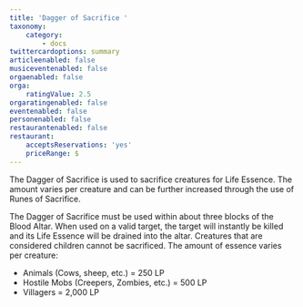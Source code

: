 ```yaml
---
title: 'Dagger of Sacrifice '
taxonomy:
    category:
        - docs
twittercardoptions: summary
articleenabled: false
musiceventenabled: false
orgaenabled: false
orga:
    ratingValue: 2.5
orgaratingenabled: false
eventenabled: false
personenabled: false
restaurantenabled: false
restaurant:
    acceptsReservations: 'yes'
    priceRange: $
---
```


The Dagger of Sacrifice is used to sacrifice creatures for Life Essence. The amount varies per creature and can be further increased through the use of Runes of Sacrifice.

The Dagger of Sacrifice must be used within about three blocks of the Blood Altar. When used on a valid target, the target will instantly be killed and its Life Essence will be drained into the altar. Creatures that are considered children cannot be sacrificed. The amount of essence varies per creature:

* Animals (Cows, sheep, etc.) = 250 LP
* Hostile Mobs (Creepers, Zombies, etc.) = 500 LP
* Villagers = 2,000 LP

